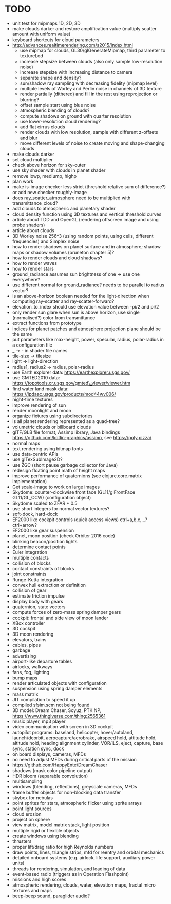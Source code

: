 # TODO
* unit test for mipmaps 1D, 2D, 3D
* make clouds darker and restore amplification value (multiply scatter amount with uniform value)
* keyboard shortcuts for cloud parameters
* http://advances.realtimerendering.com/s2015/index.html
  * use mipmap for clouds, GL30/glGenerateMipmap, third parameter to textureLod
  * increase stepsize between clouds (also only sample low-resolution noise)
  * increase stepsize with increasing distance to camera
  * separate shape and density?
  * sun/shadow ray sampling with decreasing fidelity (mipmap level)
  * multiple levels of Worley and Perlin noise in channels of 3D texture
  * render partially (dithered) and fill in the rest using reprojection or blurring?
  * offset sample start using blue noise
  * atmospheric blending of clouds?
  * compute shadows on ground with quarter resolution
  * use lower-resolution cloud rendering?
  * add flat cirrus clouds
  * render clouds with low resolution, sample with different z-offsets and blur
  * move different levels of noise to create moving and shape-changing clouds
* make clouds darker
* set cloud multiplier
* check above horizon for sky-outer
* use sky shader with clouds in planet shader
* remove lowp, mediump, highp
* plan work
* make is-image checker less strict (threshold relative sum of difference?) or add new checker roughly-image
* does ray\_scatter\_atmosphere need to be multiplied with transmittance\_cloud?
* add clouds to atmospheric and planetary shader
* cloud density function using 3D textures and vertical threshold curves
* article about TDD and OpenGL (rendering offscreen image and using probe shaders)
* article about clouds
* 3D Worley noise 256^3 (using random points, using cells, different frequencies) and Simplex noise
* how to render shadows on planet surface and in atmosphere; shadow maps or shadow volumes (bruneton chapter 5)?
* how to render clouds and cloud shadows?
* how to render waves
* how to render stars
* ground\_radiance assumes sun brightness of one -> use one everywhere?
* use different normal for ground\_radiance? needs to be parallel to radius vector?
* is an above-horizon boolean needed for the light-direction when computing ray-scatter and ray-scatter-forward?
* elevation\_to\_index should use elevation value between -pi/2 and pi/2
* only render sun glare when sun is above horizon, use single (normalised?) color from transmittance
* extract functions from prototype
* indices for planet patches and atmosphere projection plane should be the same
* put parameters like max-height, power, specular, radius, polar-radius in a configuration file
* \_ -> - in shader file names
* tile-size -> tilesize
* light -> light-direction
* radius1, radius2 -> radius, polar-radius
* use Earth explorer data: https://earthexplorer.usgs.gov/
* use GMTED2010 data: https://topotools.cr.usgs.gov/gmted\_viewer/viewer.htm
* find water land mask data: https://lpdaac.usgs.gov/products/mod44wv006/
* night-time textures
* improve rendering of sun
* render moonlight and moon
* organize fixtures using subdirectories
* is all planet rendering represented as a quad-tree?
* volumetric clouds or billboard clouds
* glTF/GLB file format, Assimp library, Java bindings https://github.com/kotlin-graphics/assimp, see https://poly.pizza/
* normal maps
* text rendering using bitmap fonts
* use data-centric APIs
* use glTexSubImage2D?
* use ZGC (short pause garbage collector for Java)
* redesign floating point math of height maps
* improve performance of quaternions (see clojure.core.matrix implementation)
* Get scale-image to work on large images
* Skydome: counter-clockwise front face (GL11/glFrontFace GL11/GL\_CCW) (configuration object)
* Skydome scaled to ZFAR * 0.5
* use short integers for normal vector textures?
* soft-dock, hard-dock
* EF2000 like cockpit controls (quick access views) ctrl+a,b,c,...? ctrl+arrow?
* EF2000 like gear suspension
* planet, moon position (check Orbiter 2016 code)
* blinking beacon/position lights
* determine contact points
* Euler integration
* multiple contacts
* collision of blocks
* contact constraints of blocks
* joint constraints
* Runge-Kutta integration
* convex hull extraction or definition
* collision of gear
* estimate friction impulse
* display body with gears
* quaternion, state vectors
* compute forces of zero-mass spring damper gears
* cockpit: frontal and side view of moon lander
* XBox controller
* 3D cockpit
* 3D moon rendering
* elevators, trains
* cables, pipes
* garbage
* advertising
* airport-like departure tables
* airlocks, walkways
* fans, fog, lighting
* bump maps
* render articulated objects with configuration
* suspension using spring damper elements
* mass matrix
* JIT compilation to speed it up
* compiled sfsim.scm not being found
* 3D model: Dream Chaser, Soyuz, PTK NP, https://www.thingiverse.com/thing:2565361
* music player, mp3 player
* video communication with screen in 3D cockpit
* autopilot programs: baseland, helicopter, hover/autoland, launch/deorbit, aerocapture/aerobrake, airspeed hold, attitude hold, altitude hold, heading alignment cylinder, VOR/ILS, eject, capture, base sync, station sync, dock
* on board displays, cameras, MFDs
* no need to adjust MFDs during critical parts of the mission
* https://github.com/HappyEnte/DreamChaser
* shadows (mask color pipeline output)
* HDR bloom (separable convolution)
* multisampling
* windows (blending, reflections), greyscale cameras, MFDs
* frame buffer objects for non-blocking data transfer
* skybox for nebulas
* point sprites for stars, atmospheric flicker using sprite arrays
* point light sources
* cloud erosion
* project on sphere
* view matrix, model matrix stack, light position
* multiple rigid or flexible objects
* create windows using blending
* thrusters
* proper lift/drag ratio for high Reynolds numbers
* draw points, lines, triangle strips, mfd for reentry and orbital mechanics
* detailed onboard systems (e.g. airlock, life support, auxiliary power units)
* threads for rendering, simulation, and loading of data
* event-based radio (triggers as in Operation Flashpoint)
* missions and high scores
* atmospheric rendering, clouds, water, elevation maps, fractal micro textures and maps
* beep-beep sound, paraglider audio?
